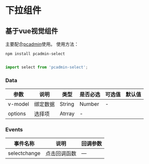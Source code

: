 # 下拉组件

## 基于vue视觉组件

主要配合[pcadmin](https://github.com/ksc-fx/pcadmin)使用。
使用方法：
```
npm install pcadmin-select
```

```javascript

import select from 'pcadmin-select';

```

### Data
| 参数      | 说明          | 类型      | 是否必选                           | 可选值  | 默认值  |
|---------- |-------------- |---------- |--------------------------------  |-------- |-------- |
| v-model | 绑定数据 | String | Number | - |  |
| options | 选择项 | Atrray | - |  |


### Events
| 事件名称 | 说明 | 回调参数 |
|---------- |-------- |---------- |
| selectchange | 点击回调函数 | — |